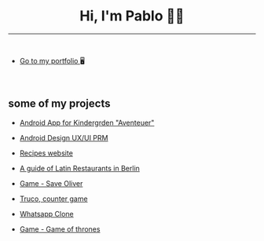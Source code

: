 

<h1 align="center">Hi, I'm Pablo 👨‍💻</h1>


___

<br>

* [Go to my portfolio ](https://pablocigoy.com/ "My portfolio") 🖥️


<br>


## some of my projects



* [Android App for Kindergrden "Aventeuer"](https://medium.com/@pablocigoy/case-study-abenteuer-kita-facilitating-communication-and-engagement-in-early-childhood-education-e14857209862)
  
* [Android Design UX/UI PRM](https://medium.com/@pablocigoy/project-resources-management-ein-ux-ui-designprojekt-zur-f%C3%B6rderung-der-effektiven-zusammenarbeit-3a2b3dae2836)
  
* [Recipes website](https://be-chef.netlify.app/ "A website created in React where you can login, create, read, upload and delete recipes.")

* [A guide of Latin Restaurants in Berlin](https://sabor-latino.cyclic.app/ "You can login create new restaurants and descriptions, also you can see all the restaurants in the city")

* [Game - Save Oliver](https://pablo-mdz.github.io/Game-P5-Shooting/ "On this game you have to save Oliver from the spiders and mouses")

* [Truco, counter game](https://dulcet-pudding-105e47.netlify.app/ "A simple counter for the Truco game")

* [Whatsapp Clone](https://github.com/Pablo-Mdz/WhatsSyntax/ "A Clone of Whatsapp with some implementations")

* [Game - Game of thrones](https://github.com/Pablo-Mdz/GOT-Game-kotlin/ "A game based in Game of thrones serie to play in console")


<br>





